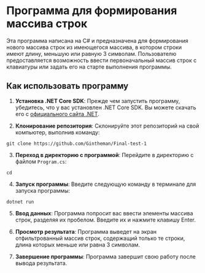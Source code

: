 # Программа для формирования массива строк

Эта программа написана на C# и предназначена для формирования нового массива строк из имеющегося массива, в котором строки имеют длину, меньшую или равную 3 символам. Пользователю предоставляется возможность ввести первоначальный массив строк с клавиатуры или задать его на старте выполнения программы.

## Как использовать программу

1. **Установка .NET Core SDK**: Прежде чем запустить программу, убедитесь, что у вас установлен .NET Core SDK. Вы можете скачать его с [официального сайта .NET](https://dotnet.microsoft.com/download).

2. **Клонирование репозитория**: Склонируйте этот репозиторий на свой компьютер, выполнив команду:

```
git clone https://github.com/Gintheman/Final-test-1

```

3. **Переход в директорию с программой**: Перейдите в директорию с файлом `Program.cs`:

```
cd 

```


4. **Запуск программы**: Введите следующую команду в терминале для запуска программы:

```
dotnet run

```

5. **Ввод данных**: Программа попросит вас ввести элементы массива строк, разделяя их пробелом. Введите их и нажмите клавишу Enter.

6. **Просмотр результата**: Программа выведет на экран отфильтрованный массив строк, содержащий только те строки, длина которых меньше или равна 3 символам.

7. **Завершение программы**: Программа завершит свою работу после вывода результата.


